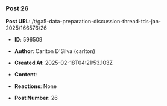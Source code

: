 ### Post 26
**Post URL**: /t/ga5-data-preparation-discussion-thread-tds-jan-2025/166576/26
- **ID**: 596509
- **Author**: Carlton D'Silva (carlton)
- **Created At**: 2025-02-18T04:21:53.103Z
- **Content**:  
  
- **Reactions**: None
- **Post Number**: 26

